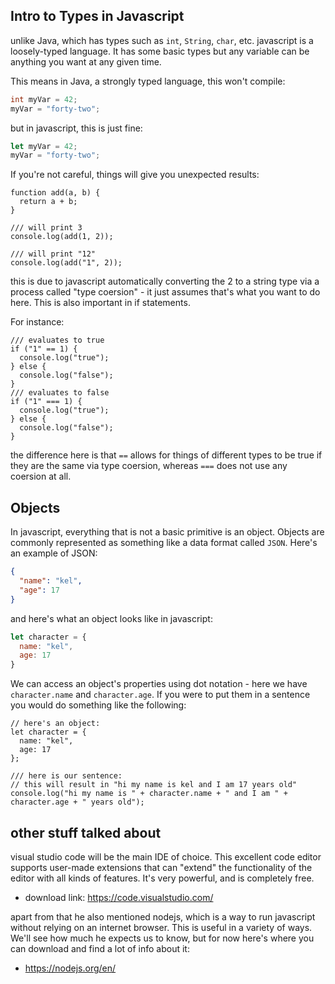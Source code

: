 ## Intro to Types in Javascript

unlike Java, which has types such as `int`, `String`, `char`, etc. javascript is a loosely-typed language. It has some basic types but any variable can be anything you want at any given time. 

This means in Java, a strongly typed language, this won't compile:

```java
int myVar = 42;
myVar = "forty-two";
```

but in javascript, this is just fine:

```javascript
let myVar = 42;
myVar = "forty-two";
```

If you're not careful, things will give you unexpected results:

```js-interactive
function add(a, b) {
  return a + b;
}

/// will print 3
console.log(add(1, 2)); 

/// will print "12"
console.log(add("1", 2));
```

this is due to javascript automatically converting the 2 to a string type via a process called "type coersion" - it just assumes that's what you want to do here. This is also important in if statements.

For instance:

```js-interactive
/// evaluates to true
if ("1" == 1) { 
  console.log("true");
} else {
  console.log("false");
}
/// evaluates to false
if ("1" === 1) { 
  console.log("true");
} else {
  console.log("false");
}
```

the difference here is that `==` allows for things of different types to be true if they are the same via type coersion, whereas `===` does not use any coersion at all.

## Objects

In javascript, everything that is not a basic primitive is an object. Objects are commonly represented as something like a data format called `JSON`.
Here's an example of JSON:

```json
{
  "name": "kel",
  "age": 17
}
```

and here's what an object looks like in javascript:
```javascript
let character = {
  name: "kel",
  age: 17
}
```

We can access an object's properties using dot notation - here we have `character.name` and `character.age`.
If you were to put them in a sentence you would do something like the following:

```js-interactive
// here's an object:
let character = {
  name: "kel",
  age: 17
};

/// here is our sentence:
// this will result in "hi my name is kel and I am 17 years old"
console.log("hi my name is " + character.name + " and I am " + character.age + " years old");
```

## other stuff talked about

visual studio code will be the main IDE of choice. This excellent code editor supports user-made extensions that can "extend" the functionality of the editor with all kinds of features. It's very powerful, and is completely free.
- download link: https://code.visualstudio.com/

apart from that he also mentioned nodejs, which is a way to run javascript without relying on an internet browser. This is useful in a variety of ways. We'll see how much he expects us to know, but for now here's where you can download and find a lot of info about it:
- https://nodejs.org/en/
